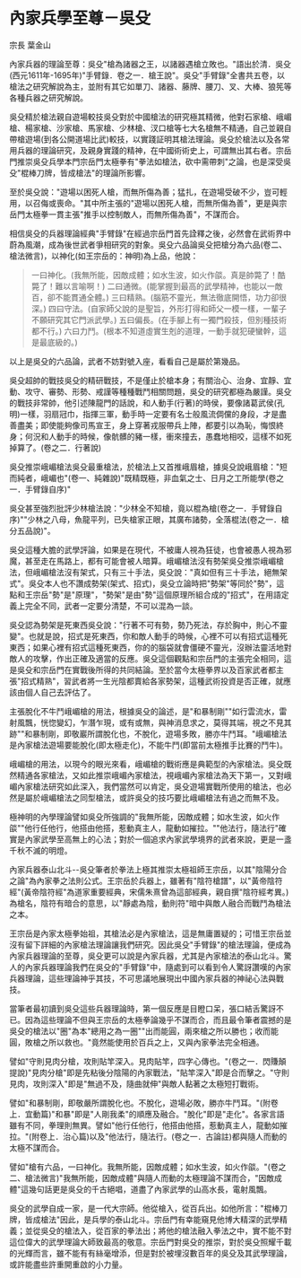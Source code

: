 # 內家兵學至尊－吳殳

宗長
葉金山

內家兵器的理論至尊：吳殳"槍為諸器之王，以諸器遇槍立敗也。"語出於清．吳殳(西元1611年-1695年)"手臂錄．卷之一．槍王說"。吳殳"手臂錄"全書共五卷，以槍法之研究解說為主，並附有其它如單刀、諸器、藤牌、腰刀、叉、大棒、狼筅等各種兵器之研究解說。

吳殳精於槍法親自遊場較技吳殳對於中國槍法的研究極其精微，他對石家槍、峨嵋槍、楊家槍、沙家槍、馬家槍、少林槍、汊口槍等七大名槍無不精通，自己並親自帶槍遊場(到各公開道場比武)較技，以實踐証明其槍法理論。吳殳於槍法以及各常用兵器的理論研究，及親身實踐的精神，在中國術術史上，可謂無出其右者。宗岳門推崇吳殳兵學本門宗岳門太極拳有"拳法如槍法，砍中需帶刺"之論，也是深受吳殳"棍棒刀牌，皆成槍法"的理論所影響。

至於吳殳說："遊場以困死人槍，而無所傷為善；猛扎，在遊場受破不少，豈可輕用，以召侮或喪命。"其中所主張的"遊場以困死人槍，而無所傷為善"，更是與宗岳門太極拳一貫主張"推手以控制敵人，而無所傷為善"，不謀而合。

相信吳殳的兵器理論經典"手臂錄"在經過宗岳門首先詮釋之後，必然會在武術界中蔚為風潮，成為後世武者爭相研究的對象。吳殳六品論吳殳把槍分為六品(卷二、槍法微言)，以神化(如王宗岳的：神明)為上品，他說：

>一曰神化。(我無所能，因敵成體；如水生波，如火作燄。真是帥斃了！酷斃了！難以言喻啊！)
>二曰通微。(能掌握到最高的武學精神，也能以一敵百，卻不能貫通全體。) 
>三曰精熟。(腦筋不靈光，無法徹底開悟，功力卻很深。)
>四曰守法。(自家師父說的是聖旨，外形打得和師父一模一樣，一輩子不願研究其它門派武學。)
>五曰偏長。(在手腳上有一獨門殺技，但別種技術都不行。)
>六曰力鬥。(根本不知道虛實生剋的道理，一動手就犯硬蠻幹，這是最底級的。) 

以上是吳殳的六品論，武者不妨對號入座，看看自己是屬於第幾品。

吳殳超帥的戰技吳殳的精研戰技，不是僅止於槍本身；有關治心、治身、宜靜、宜動、攻守、審勢、形勢、戒謹等種種戰鬥相關問題，吳殳的研究都極為嚴謹。吳殳的戰技非常帥，他引述陳龍門的話說，和人動手(行著)的時侯，要像諸葛武侯(孔明)一樣，羽扇冠巾，指揮三軍，動手時一定要有名士般風流倜儻的身段，才是盡善盡美；即使能夠像司馬宣王，身上穿著戎服帶兵上陣，都要引以為恥，悔恨終身；何況和人動手的時候，像骯髒的豬一樣，衝來撞去，愚蠢地相咬，這樣不如死掉算了。(卷之二．行著說)

吳殳推崇峨嵋槍法吳殳最重槍法，於槍法上又首推峨眉槍，據吳殳說峨眉槍："短而純者，峨嵋也"(卷一、純雜說)"既精既極，非血氣之士、日月之工所能學(卷之一．手臂錄自序)"

吳殳甚至強烈批評少林槍法說："少林全不知槍，竟以棍為槍(卷之一．手臂錄自序)""少林之八母，魚龍平列，已失槍家正眼，其廣布諸勢，全落棍法(卷之一．槍分五品說)"。

吳殳這種大膽的武學評論，如果是在現代，不被庸人視為狂徒，也會被愚人視為邪魔，甚至走在馬路上，都有可能會被人暗算。峨嵋槍法沒有勢架吳殳推崇峨嵋槍法，但峨嵋槍法沒有架式，只有三十手法，吳殳說："真如但有三十手法，絕無架式"。吳殳本人也不讚成勢架(架式、招式)，吳殳立論時把"勢架"等同於"勢"，這點和王宗岳"勢"是"原理"，"勢架"是由"勢"這個原理所組合成的"招式"，在用語定義上完全不同，武者一定要分清楚，不可以混為一談。

吳殳認為勢架是死東西吳殳說："行著不可有勢，勢乃死法，存於胸中，則心不靈變"。也就是說，招式是死東西，你和敵人動手的時候，心裡不可以有招式這種死東西；如果心裡有招式這種死東西，你的的腦袋就會僵硬不靈光，沒辦法靈活地對敵人的攻擊，作出正確及適當的反應。吳殳這個觀點和宗岳門的主張完全相同，這是吳殳和宗岳門在實戰後所得的共同結論。至於當今太極拳界以及百家武者都主張"招式精熟"，習武者將一生光陰都賣給各家勢架，這種武術投資是否正確，就應該由個人自己去評估了。

主張脫化不牛鬥峨嵋槍的用法，根據吳殳的論述，是"和暴制剛""如行雲流水，雷射風飄，恍惚變幻，乍潛乍現，或有或無，與神消息求之，莫得其端，視之不見其跡""和暴制剛，即敬巖所謂脫化也，不脫化，遊場多敗，勝亦牛鬥耳。"峨嵋槍法是內家槍法遊場要能脫化(即太極走化)，不能牛鬥(即當前太極推手比賽的鬥牛)。

峨嵋槍的用法，以現今的眼光來看，峨嵋槍的戰術應是典範型的內家槍法。吳殳既然精通各家槍法，又如此推崇峨嵋內家槍法，視峨嵋內家槍法為天下第一，又對峨嵋內家槍法研究如此深入，我們當然可以肯定，吳殳遊場實戰所使用的槍法，也必然是屬於峨嵋槍法之同型槍法，或許吳殳的技巧要比峨嵋槍法有過之而無不及。

極神明的內學理論譬如吳殳所強調的"我無所能，因敵成體；如水生波，如火作燄""他行任他行，他搭由他搭，惹動真主人，龍動如摧拉。""他法行，隨法行"確實是內家武學至高無上的心法；對於一個追求內家武學境界的武者來說，更是一盞千秋不滅的明燈。

內家兵器泰山北斗--吳殳筆者於拳法上極其推崇太極祖師王宗岳，以其"陰陽分合之論"為內家拳之法則公式。王宗岳於兵器上，雖著有"陰符槍譜"，以"黃帝陰符經"(黃帝陰符經"為道家重要經典，宋儒朱熹曾為這部經典，親自撰"陰符經考異。)為槍名，陰符有暗合的意思，以"靜處為陰，動則符"暗中與敵人融合而戰鬥為槍法之本。

王宗岳是內家太極拳始祖，其槍法必是內家槍法，這是無庸置疑的；可惜王宗岳並沒有留下詳細的內家槍法理論讓我們研究。因此吳殳"手臂錄"的槍法理論，便成為內家兵器理論的至尊，吳殳更可以說是內家兵器，尤其是內家槍法的泰山北斗。驚人的內家兵器理論我們在吳殳的"手臂錄"中，隨處到可以看到令人驚訝讚嘆的內家兵器理論，這些理論神乎其技，不可思議地展現出中國內家兵器的神祕心法與戰技。

當筆者最初讀到吳殳這些兵器理論時，第一個反應是目瞪口呆，張口結舌驚訝不已。因為這些理論不但與王宗岳的太極拳論幾乎不謀而合，而且最令筆者震撼的是吳殳的槍法以"圈"為本"總用之為一圈""出而能圓，兩來槍之所以勝也；收而能圓，敗槍之所以救也。"竟然能使用於百兵之上，又與內家拳法完全相通。 

譬如"守則見肉分槍，攻則貼竿深入。見肉貼竿，四字心傳也。"(卷之一．閃賺顛提說)"見肉分槍"即是先粘後分陰陽的內家戰法，"貼竿深入"即是合而擊之。"守則見肉，攻則深入"即是"無過不及，隨曲就伸"與敵人黏著之太極短打戰術。

譬如"和暴制剛，即敬嚴所謂脫化也。不脫化，遊場必敗，勝亦牛鬥耳。"(附卷上．宜動篇)"和暴"即是"人剛我柔"的順應及融合。"脫化"即是"走化"。各家言語雖有不同，拳理則無異。譬如"他行任他行，他搭由他搭，惹動真主人，龍動如摧拉。"(附卷上．治心篇)以及"他法行，隨法行。(卷之一．古論註)都與隨人而動的太極不謀而合。 

譬如"槍有六品，一曰神化。我無所能，因敵成體；如水生波，如火作燄。"(卷之二、槍法微言)"我無所能，因敵成體"與隨人而動的太極理論不謀而合，"因敵成體"這幾句話更是吳殳的千古絕唱，道盡了內家武學的山高水長，電射風飄。

吳殳的武學自成一家，是一代大宗師。他從槍入，從百兵出。如他所言："棍棒刀牌，皆成槍法"因此，是兵學的泰山北斗。宗岳門有幸能窺見他博大精深的武學精義；並從吳殳的槍法入，從百家的拳法出；將他的槍法融入拳法之中，實不能不對這位偉大的武學理論大師致最高的敬意。宗岳門對吳殳的推崇，對於吳殳照耀千載的光輝而言，雖不能有有絲毫增添，但是對於被埋沒數百年的吳殳及其武學理論，或許能盡些許重開重啟的小力量。